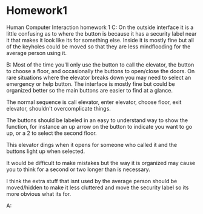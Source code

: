 # Homework1
Human Computer Interaction homework 1
C:
On the outside interface it is a little confusing as to where the button is because it has a security label near it that makes it look like its for something else.
Inside it is mostly fine but all of the keyholes could be moved so that they are less mindflooding for the average person using it.


B:
Most of the time you'll only use the button to call the elevator, the button to choose a floor, and occasionally the buttons to open/close the doors. On rare situations where the elevator breaks down you may need to select an emergency or help button. The interface is mostly fine but could be organized better so the main buttons are easier to find at a glance.

The normal sequence is call elevator, enter elevator, choose floor, exit elevator, shouldn't overcomplicate things.

The buttons should be labeled in an easy to understand way to show the function, for instance an up arrow on the button to indicate you want to go up, or a 2 to select the second floor.

This elevator dings when it opens for someone who called it and the buttons light up when selected.

It would be difficult to make mistakes but the way it is organized may cause you to think for a second or two longer than is necessary.

I think the extra stuff that isnt used by the average person should be moved/hidden to make it less cluttered and move the security label so its more obvious what its for.

A:

